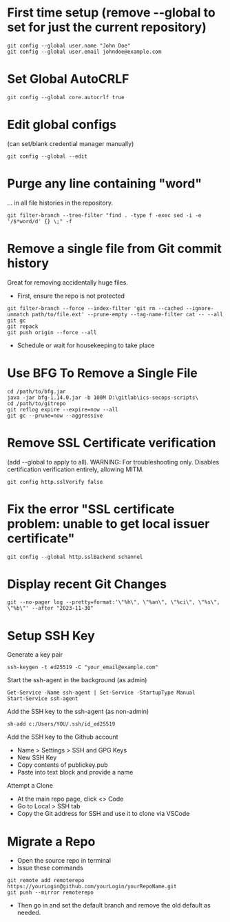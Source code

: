# First time setup (remove --global to set for just the current repository)
```
git config --global user.name "John Doe"
git config --global user.email johndoe@example.com
```

# Set Global AutoCRLF
```
git config --global core.autocrlf true
```


# Edit global configs
(can set/blank credential manager manually)
```
git config --global --edit
```

# Purge any line containing "word"
... in all file histories in the repository.

```
git filter-branch --tree-filter "find . -type f -exec sed -i -e '/$*word/d' {} \;" -f
```

# Remove a single file from Git commit history
Great for removing accidentally huge files.
- First, ensure the repo is not protected
```
git filter-branch --force --index-filter 'git rm --cached --ignore-unmatch path/to/file.ext' --prune-empty --tag-name-filter cat -- --all
git gc
git repack
git push origin --force --all

```
- Schedule or wait for housekeeping to take place

# Use BFG To Remove a Single File
```
cd /path/to/bfg.jar
java -jar bfg-1.14.0.jar -b 100M D:\gitlab\ics-secops-scripts\
cd /path/to/gitrepo
git reflog expire --expire=now --all
git gc --prune=now --aggressive

```

# Remove SSL Certificate verification 
(add --global to apply to all). WARNING: For troubleshooting only. Disables certification verification entirely, allowing MITM.
```
git config http.sslVerify false
```

# Fix the error "SSL certificate problem: unable to get local issuer certificate"
```
git config --global http.sslBackend schannel
```

# Display recent Git Changes
```
git --no-pager log --pretty=format:'\"%h\", \"%an\", \"%ci\", \"%s\", \"%b\"' --after "2023-11-30"
```



# Setup SSH Key
Generate a key pair
```
ssh-keygen -t ed25519 -C "your_email@example.com"
```

Start the ssh-agent in the background (as admin)
```
Get-Service -Name ssh-agent | Set-Service -StartupType Manual
Start-Service ssh-agent
```

Add the SSH key to the ssh-agent (as non-admin)
```
sh-add c:/Users/YOU/.ssh/id_ed25519
```

Add the SSH key to the Github account
- Name > Settings > SSH and GPG Keys
- New SSH Key
- Copy contents of publickey.pub
- Paste into text block and provide a name

Attempt a Clone
- At the main repo page, click <> Code
- Go to Local > SSH tab
- Copy the Git address for SSH and use it to clone via VSCode


# Migrate a Repo

- Open the source repo in terminal
- Issue these commands
```
git remote add remoterepo https://yourLogin@github.com/yourLogin/yourRepoName.git
git push --mirror remoterepo
```
- Then go in and set the default branch and remove the old default as needed.